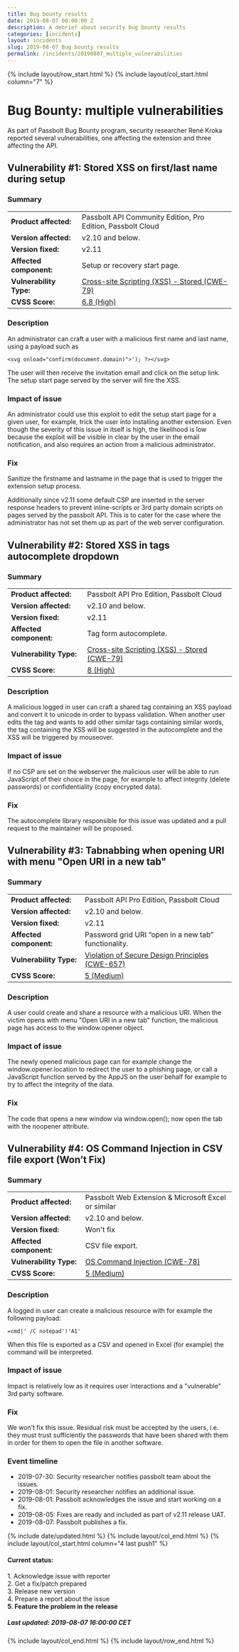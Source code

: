 ```yaml
---
title: Bug bounty results
date: 2019-08-07 00:00:00 Z
description: A debrief about security bug bounty results
categories: [incidents]
layout: incidents
slug: 2019-08-07 Bug bounty results
permalink: /incidents/20190807_multiple_vulnerabilities
---
```


{% include layout/row_start.html %}
{% include layout/col_start.html column="7" %}
# Bug Bounty: multiple vulnerabilities

As part of Passbolt Bug Bounty program, security researcher René Kroka reported several vulnerabilities, one 
affecting the extension and three affecting the API.

## Vulnerability #1: Stored XSS on first/last name during setup

### Summary

<table class="table-parameters">
  <tbody>
    <tr>
      <td><strong>Product affected:</strong></td>
      <td>Passbolt API Community Edition, Pro Edition, Passbolt Cloud</td>
    </tr>
    <tr>
      <td><strong>Version affected:</strong></td>
      <td>v2.10 and below.</td>
    </tr>
    <tr>
      <td><strong>Version fixed:</strong></td>
      <td>v2.11</td>
    </tr>
    <tr>
      <td><strong>Affected component:</strong></td>
      <td>Setup or recovery start page.</td>
    </tr>
    <tr>
      <td><strong>Vulnerability Type: </strong></td>
      <td>
        <a href="https://cwe.mitre.org/data/definitions/79.html">
          Cross-site Scripting (XSS) - Stored (CWE-79)
        </a>
      </td>
    </tr>
    <tr>
      <td><strong>CVSS Score: </strong></td>
      <td>
        <a href="https://nvd.nist.gov/vuln-metrics/cvss/v3-calculator?vector=AV:N/AC:L/PR:H/UI:N/S:U/C:H/I:H/A:H">
          6.8 (High)
        </a>
      </td>
    </tr>
  </tbody>
</table>

### Description

An administrator can craft a user with a malicious first name and last name, using a payload such as
```
<svg onload="confirm(document.domain)">'); ?></svg>
```

The user will then receive the invitation email and click on the setup link. The setup start page served by the 
server will fire the XSS.

### Impact of issue

An administrator could use this exploit to edit the setup start page for a given user, for example, trick the user 
into installing another extension. Even though the severity of this issue in itself is high, the likelihood is low 
because the exploit will be visible in clear by the user in the email notification, and also requires an action 
from a malicious administrator.

### Fix

Sanitize the firstname and lastname in the page that is used to trigger the extension setup process.

Additionally since v2.11 some default CSP are inserted in the server response headers to prevent inline-scripts or 
3rd party domain scripts on pages served by the passbolt API. This is to cater for the case where the administrator 
has not set them up as part of the web server configuration.

## Vulnerability #2: Stored XSS in tags autocomplete dropdown

### Summary

<table class="table-parameters">
  <tbody>
    <tr>
      <td><strong>Product affected:</strong></td>
      <td>Passbolt API Pro Edition, Passbolt Cloud</td>
    </tr>
    <tr>
      <td><strong>Version affected:</strong></td>
      <td>v2.10 and below.</td>
    </tr>
    <tr>
      <td><strong>Version fixed:</strong></td>
      <td>v2.11</td>
    </tr>
    <tr>
      <td><strong>Affected component:</strong></td>
      <td>Tag form autocomplete.</td>
    </tr>
    <tr>
      <td><strong>Vulnerability Type: </strong></td>
      <td>
        <a href="https://cwe.mitre.org/data/definitions/79.html">
          Cross-site Scripting (XSS) - Stored (CWE-79)
        </a>
      </td>
    </tr>
    <tr>
      <td><strong>CVSS Score: </strong></td>
      <td>
        <a href="https://nvd.nist.gov/vuln-metrics/cvss/v3-calculator?vector=AV:N/AC:L/PR:L/UI:R/S:U/C:H/I:H/A:H">
          8 (High)
        </a>
      </td>
    </tr>
  </tbody>
</table>

### Description

A malicious logged in user can craft a shared tag containing an XSS payload and convert it to unicode in order to 
bypass validation. When another user edits the tag and wants to add other similar tags containing similar words, the 
tag containing the XSS will be suggested in the autocomplete and the XSS will be triggered by mouseover.

### Impact of issue

If no CSP are set on the webserver the malicious user will be able to run JavaScript of their choice in the page, 
for example to affect integrity (delete passwords) or confidentiality (copy encrypted data).

### Fix

The autocomplete library responsible for this issue was updated and a pull request to the maintainer will be proposed.

## Vulnerability #3: Tabnabbing when opening URI with menu "Open URI in a new tab"

### Summary

<table class="table-parameters">
  <tbody>
    <tr>
      <td><strong>Product affected:</strong></td>
      <td>Passbolt API Pro Edition, Passbolt Cloud</td>
    </tr>
    <tr>
      <td><strong>Version affected:</strong></td>
      <td>v2.10 and below.</td>
    </tr>
    <tr>
      <td><strong>Version fixed:</strong></td>
      <td>v2.11</td>
    </tr>
    <tr>
      <td><strong>Affected component:</strong></td>
      <td>Password grid URI “open in a new tab” functionality.</td>
    </tr>
    <tr>
      <td><strong>Vulnerability Type: </strong></td>
      <td>
        <a href="https://cwe.mitre.org/data/definitions/657.html">
          Violation of Secure Design Principles (CWE-657)
        </a>
      </td>
    </tr>
    <tr>
      <td><strong>CVSS Score: </strong></td>
      <td>
        <a href="https://nvd.nist.gov/vuln-metrics/cvss/v3-calculator?vector=AV:N/AC:L/PR:L/UI:R/S:U/C:L/I:L/A:L">
          5 (Medium)
        </a>
      </td>
    </tr>
  </tbody>
</table>

### Description

A user could create and share a resource with a malicious URI. When the victim opens with menu "Open URI in a
new tab" function, the malicious page has access to the window.opener object.

### Impact of issue

The newly opened malicious page can for example change the window.opener.location to redirect the user to a 
phishing page, or call a JavaScript function served by the AppJS on the user behalf for example to try to affect the 
integrity of the data.

### Fix

The code that opens a new window via window.open(); now open the tab with the noopener attribute.

## Vulnerability #4: OS Command Injection in CSV file export (Won’t Fix)

### Summary

<table class="table-parameters">
  <tbody>
    <tr>
      <td><strong>Product affected:</strong></td>
      <td>Passbolt Web Extension & Microsoft Excel or similar</td>
    </tr>
    <tr>
      <td><strong>Version affected:</strong></td>
      <td>v2.10 and below.</td>
    </tr>
    <tr>
      <td><strong>Version fixed:</strong></td>
      <td>Won't fix</td>
    </tr>
    <tr>
      <td><strong>Affected component:</strong></td>
      <td>CSV file export.</td>
    </tr>
    <tr>
      <td><strong>Vulnerability Type: </strong></td>
      <td>
        <a href="https://cwe.mitre.org/data/definitions/78.html">
          OS Command Injection (CWE-78)
        </a>
      </td>
    </tr>
    <tr>
      <td><strong>CVSS Score: </strong></td>
      <td>
        <a href="https://nvd.nist.gov/vuln-metrics/cvss/v3-calculator?vector=AV:N/AC:L/PR:L/UI:R/S:U/C:L/I:L/A:L">
          5 (Medium)
        </a>
      </td>
    </tr>
  </tbody>
</table>

### Description

A logged in user can create a malicious resource with for example the following payload:

```
=cmd|' /C notepad'!'A1'
```

When this file is exported as a CSV and opened in Excel (for example) the command will be interpreted.

### Impact of issue

Impact is relatively low as it requires user interactions and a "vulnerable" 3rd party software.

### Fix

We won’t fix this issue. Residual risk must be accepted by the users, i.e. they must trust sufficiently the passwords 
that have been shared with them in order for them to open the file in another software.

### Event timeline

*   2019-07-30: Security researcher notifies passbolt team about the issues.
*   2019-08-01: Security researcher notifies an additional issue.
*   2019-08-01: Passbolt acknowledges the issue and start working on a fix.
*   2019-08-05: Fixes are ready and included as part of v2.11 release UAT.
*   2019-08-07: Passbolt publishes a fix.

{% include date/updated.html %}
{% include layout/col_end.html %}
{% include layout/col_start.html column="4 last push1" %}

<div class="tldr message success">
    <h4>Current status:</h4>
    1. Acknowledge issue with reporter<br/>
    2. Get a fix/patch prepared<br/>
    3. Release new version<br/>
    4. Prepare a report about the issue<br/>
    <strong>5. Feature the problem in the release</strong>
    <h5>Last updated: 2019-08-07 16:00:00 CET</h5>
</div>

{% include layout/col_end.html %}
{% include layout/row_end.html %}
